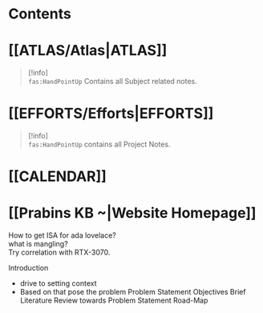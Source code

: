 # Contents

# [[ATLAS/Atlas|ATLAS]]

> [!info]  
> `fas:HandPointUp` Contains all Subject related notes.

# [[EFFORTS/Efforts|EFFORTS]]

> [!info]  
> `fas:HandPointUp` contains all Project Notes.

# [[CALENDAR]]

# [[Prabins KB ~|Website Homepage]]

How to get ISA for ada lovelace?  
what is mangling?  
Try correlation with RTX-3070.


Introduction
 - drive to setting context
 - Based on that pose the problem
Problem Statement
Objectives
Brief Literature Review towards Problem Statement
Road-Map
